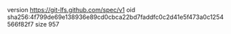 version https://git-lfs.github.com/spec/v1
oid sha256:4f799de69e138936e89cd0cbca22bd7faddfc0c2d41e5f473a0c1254566f82f7
size 957
